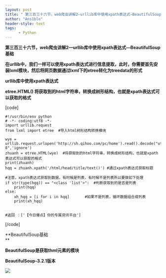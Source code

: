 ```yaml
---
layout: post
title: " 第三百三十六节，web爬虫讲解2—urllib库中使用xpath表达式—BeautifulSoup基础 "
author: "Ans1ble"
header-style: text
tags:
      - Python
---
```


**第三百三十六节，web爬虫讲解2—urllib库中使用xpath表达式—BeautifulSoup基础**



**在urllib中，我们一样可以使用xpath表达式进行信息提取，此时，你需要首先安装lxml模块，然后将网页数据通过lxml下的etree转化为treedata的形式**



**urllib库中使用xpath表达式**

**etree.HTML() 将获取到的html字符串，转换成树形结构，也就是xpath表达式可以获取的格式**

[code]

    #!/usr/bin/env python
    # -*- coding:utf8 -*-
    import urllib.request
    from lxml import etree  #导入html树形结构转换模块
    
    wye = urllib.request.urlopen('http://sh.qihoo.com/pc/home').read().decode("utf-8",'ignore')
    zhuanh = etree.HTML(wye)  #将获取到的html字符串，转换成树形结构，也就是xpath表达式可以获取的格式
    print(zhuanh)
    hqq = zhuanh.xpath('/html/head/title/text()') #通过xpath表达式获取标题
    
    #注意，xpath表达式获取到数据，有时候是列表，有时候不是列表所以要做如下处理
    if str(type(hqq)) == "<class 'list'>":  #判断获取到的是否是列表
        print(hqq)
    else:
        xh_hqq = [i for i in hqq]       #如果不是列表，循环数据组合成列表
        print(xh_hqq)
    
    
    #返回 ：['【今日爆点】你的专属资讯平台']
[/code]





**BeautifulSoup基础  
**

****BeautifulSoup是获取thml元素的模块****

**BeautifulSoup-3.2.1版本**

**![](https://images2017.cnblogs.com/blog/955761/201708/955761-20170801212137349-637858141.png)**



